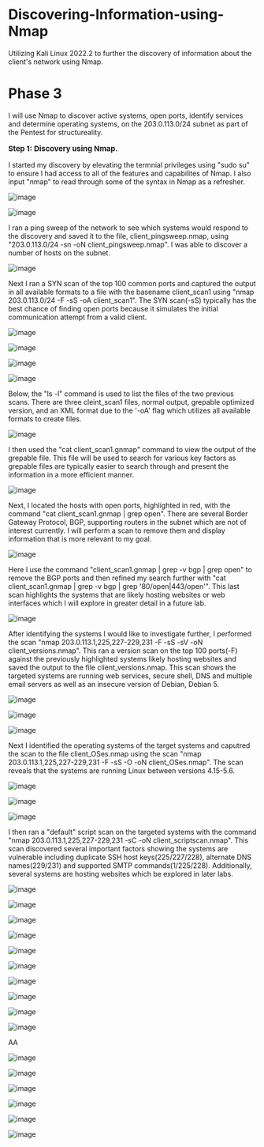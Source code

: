 # Discovering-Information-using-Nmap
Utilizing Kali Linux 2022.2 to further the discovery of information about the client's network using Nmap.
<h1>Phase 3</h1>
I will use Nmap to discover active systems, open ports, identify services and determine operating systems, on the 203.0.113.0/24 subnet as part of the Pentest for structureality.

**<p style="font-size: 15px;">Step 1: Discovery using Nmap.</p>**

I started my discovery by elevating the termnial privileges using "sudo su" to ensure I had access to all of the features and capabilites of Nmap. I also input "nmap" to read through some of the syntax in Nmap as a refresher. 

![image](https://github.com/kvweldon/Discovering-Information-using-Nmap/assets/141193154/29850569-934e-49ab-9159-2ecff52c738a)

![image](https://github.com/kvweldon/Discovering-Information-using-Nmap/assets/141193154/d80dd45e-fd40-453b-bf91-c96e079d546f)

I ran a ping sweep of the network to see which systems would respond to the discovery and saved it to the file, client_pingsweep.nmap, using "203.0.113.0/24 -sn -oN client_pingsweep.nmap". I was able to discover a number of hosts on the subnet.

![image](https://github.com/kvweldon/Discovering-Information-using-Nmap/assets/141193154/e8c5a43a-3556-4bf8-b79a-7f7a984a94fb)

Next I ran a SYN scan of the top 100 common ports and captured the output in all available formats to a file with the basename client_scan1 using "nmap 203.0.113.0/24 -F -sS -oA client_scan1". The SYN scan(-sS) typically has the best chance of finding open ports because it simulates the initial communication attempt from a valid client.   

![image](https://github.com/kvweldon/Discovering-Information-using-Nmap/assets/141193154/57ab8a64-e479-4aec-b8c3-cf5ecd0d451f)

![image](https://github.com/kvweldon/Discovering-Information-using-Nmap/assets/141193154/b71b4485-44b2-4242-a6a0-c5b531dd9657)

![image](https://github.com/kvweldon/Discovering-Information-using-Nmap/assets/141193154/2281ed56-e57d-4181-83a8-a469e7340919)

![image](https://github.com/kvweldon/Discovering-Information-using-Nmap/assets/141193154/9d161aa9-441a-4b78-80d5-b044329c2204)

Below, the "ls -l" command is used to list the files of the two previous scans. There are three cleint_scan1 files, normal output, grepable optimized version, and an XML format due to the '-oA' flag which utilizes all available formats to create files.

![image](https://github.com/kvweldon/Discovering-Information-using-Nmap/assets/141193154/6d213558-b371-4116-80fb-4f59e09500b2)

I then used the "cat client_scan1.gnmap" command to view the output of the grepable file. This file will be used to search for various key factors as grepable files are typically easier to search through and present the information in a more efficient manner.

![image](https://github.com/kvweldon/Discovering-Information-using-Nmap/assets/141193154/e1b0bcaf-df3f-4967-a4ad-22310d64c9b1)

Next, I located the hosts with open ports, highlighted in red, with the command "cat client_scan1.gnmap | grep open". There are several Border Gateway Protocol, BGP, supporting routers in the subnet which are not of interest currently. I will perform a scan to remove them and display information that is more relevant to my goal.

![image](https://github.com/kvweldon/Discovering-Information-using-Nmap/assets/141193154/942573fc-af9d-4a52-be06-5da5b0ef7a0b)

Here I use the command "client_scan1.gnmap | grep -v bgp | grep open" to remove the BGP ports and then refined my search further with "cat client_scan1.gnmap | grep -v bgp | grep '80/open\|443/open'". This last scan highlights the systems that are likely hosting websites or web interfaces which I will explore in greater detail in a future lab.

![image](https://github.com/kvweldon/Discovering-Information-using-Nmap/assets/141193154/78773c05-d2df-477a-9c39-321eb620d776)

After identifying the systems I would like to investigate further, I performed the scan "nmap 203.0.113.1,225,227-229,231 -F -sS -sV -oN client_versions.nmap". This ran a version scan on the top 100 ports(-F) against the previously highlighted systems likely hosting websites and saved the output to the file client_versions.nmap. This scan shows the targeted systems are running web services, secure shell, DNS and multiple email servers as well as an insecure version of Debian, Debian 5.

![image](https://github.com/kvweldon/Discovering-Information-using-Nmap/assets/141193154/8a41f102-f3b7-4680-9070-32df37d2938f)

![image](https://github.com/kvweldon/Discovering-Information-using-Nmap/assets/141193154/e18500cc-36aa-4954-ba70-ccee72a0066b)

![image](https://github.com/kvweldon/Discovering-Information-using-Nmap/assets/141193154/5ecf4e3c-7de8-491c-a284-22a7ad8b55cc)

Next I identified the operating systems of the target systems and caputred the scan to the file client_OSes.nmap using the scan "nmap 203.0.113.1,225,227-229,231 -F -sS -O -oN client_OSes.nmap". The scan reveals that the systems are running Linux between versions 4.15-5.6.

![image](https://github.com/kvweldon/Discovering-Information-using-Nmap/assets/141193154/fafb8787-0272-4b45-9d00-a4e01231e16e)

![image](https://github.com/kvweldon/Discovering-Information-using-Nmap/assets/141193154/eca9e7f6-3c86-430f-9c35-197a7ef3789e)

![image](https://github.com/kvweldon/Discovering-Information-using-Nmap/assets/141193154/2878dc91-c5c0-4856-af87-4475342ed21c)

I then ran a "default" script scan on the targeted systems with the command "nmap 203.0.113.1,225,227-229,231 -sC -oN client_scriptscan.nmap". This scan discovered several important factors showing the systems are vulnerable including duplicate SSH host keys(225/227/228), alternate DNS names(229/231) and supported SMTP commands(1/225/228). Additionally, several systems are hosting websites which be explored in later labs. 

![image](https://github.com/kvweldon/Discovering-Information-using-Nmap/assets/141193154/b8f071a5-1089-4061-a4e3-f080371a8ca1)

![image](https://github.com/kvweldon/Discovering-Information-using-Nmap/assets/141193154/304e0dbf-8e15-4f80-8155-3cbe9d666a5f)

![image](https://github.com/kvweldon/Discovering-Information-using-Nmap/assets/141193154/42dc43c1-0121-42a9-bdc1-7238eb4c4494)

![image](https://github.com/kvweldon/Discovering-Information-using-Nmap/assets/141193154/011a6efe-3fda-4703-afcc-1524191c770b)

![image](https://github.com/kvweldon/Discovering-Information-using-Nmap/assets/141193154/b5909d2f-208b-49c5-b3b5-87ce48649212)

![image](https://github.com/kvweldon/Discovering-Information-using-Nmap/assets/141193154/593a5ac5-86e5-4ac0-91a5-d38323408957)

![image](https://github.com/kvweldon/Discovering-Information-using-Nmap/assets/141193154/1fcc54b7-e21c-48d1-820f-2e2873b87fc9)

![image](https://github.com/kvweldon/Discovering-Information-using-Nmap/assets/141193154/0d85d394-44c0-4f4f-915b-31aa53088a96)

![image](https://github.com/kvweldon/Discovering-Information-using-Nmap/assets/141193154/84ec8c3d-6005-486c-b233-2603a4c864f3)

![image](https://github.com/kvweldon/Discovering-Information-using-Nmap/assets/141193154/4f6c3330-9299-4eb4-9c40-868bc0f0f17a)

AA

![image](https://github.com/kvweldon/Discovering-Information-using-Nmap/assets/141193154/8caa739a-e494-4e10-bb82-6b7457b8d0be)

![image](https://github.com/kvweldon/Discovering-Information-using-Nmap/assets/141193154/f0a0520a-8c87-4b5a-951f-1dc2c45e22bd)

![image](https://github.com/kvweldon/Discovering-Information-using-Nmap/assets/141193154/2250209c-5a92-4c9d-9b44-0344f3e35d54)

![image](https://github.com/kvweldon/Discovering-Information-using-Nmap/assets/141193154/cb7a9b4a-cab2-426a-8724-8432ebdfdd5f)

![image](https://github.com/kvweldon/Discovering-Information-using-Nmap/assets/141193154/6ccbd6bf-c9b4-419b-90bd-fb17603654aa)

![image](https://github.com/kvweldon/Discovering-Information-using-Nmap/assets/141193154/403e2330-b263-4cd4-8a17-dbd78aa0e455)






